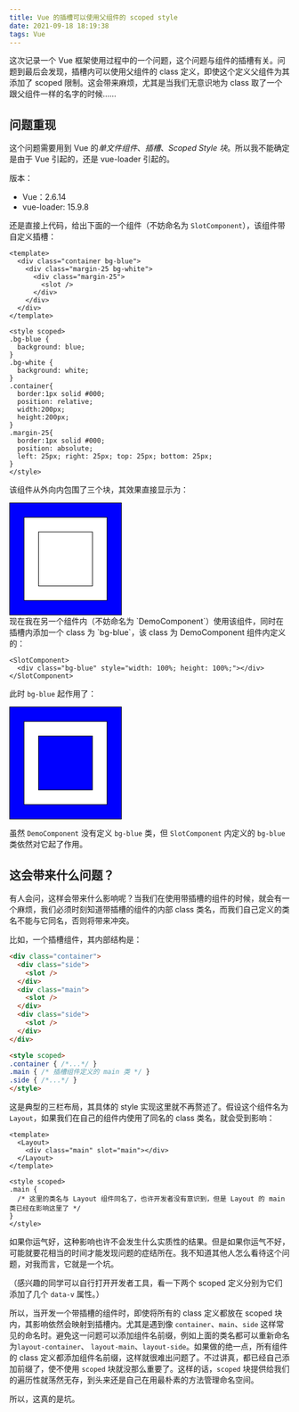 ```yaml
---
title: Vue 的插槽可以使用父组件的 scoped style
date: 2021-09-18 18:19:38
tags: Vue
---
```


这次记录一个 Vue 框架使用过程中的一个问题，这个问题与组件的插槽有关。问题到最后会发现，插槽内可以使用父组件的 class 定义，即使这个定义父组件为其添加了 scoped 限制。这会带来麻烦，尤其是当我们无意识地为 class 取了一个跟父组件一样的名字的时候……

<!-- more -->

## 问题重现

这个问题需要用到 Vue 的*单文件组件*、*插槽*、*Scoped Style 块*。所以我不能确定是由于 Vue 引起的，还是 vue-loader  引起的。

版本：

- Vue：2.6.14
- vue-loader: 15.9.8

还是直接上代码，给出下面的一个组件（不妨命名为 `SlotComponent`），该组件带自定义插槽：

```vue
<template>
  <div class="container bg-blue">
    <div class="margin-25 bg-white">
      <div class="margin-25">
        <slot />
      </div>
    </div>
  </div>
</template>

<style scoped>
.bg-blue {
  background: blue;
}
.bg-white {
  background: white;
}
.container{
  border:1px solid #000;
  position: relative;
  width:200px;
  height:200px;
}
.margin-25{
  border:1px solid #000;
  position: absolute;
  left: 25px; right: 25px; top: 25px; bottom: 25px;
}
</style>
```

该组件从外向内包围了三个块，其效果直接显示为：

<div style="border:1px solid #000;position: relative;width:200px;height:200px;background:blue">
  <div style="border:1px solid #000;position: absolute;  left: 25px; right: 25px; top: 25px; bottom: 25px;background:white">
    <div style="border:1px solid #000;position: absolute;  left: 25px; right: 25px; top: 25px; bottom: 25px;background:white"></div>
  </div>
</div>
现在我在另一个组件内（不妨命名为 `DemoComponent`）使用该组件，同时在插槽内添加一个 class 为 `bg-blue`，该 class 为 DemoComponent 组件内定义的：

```vue
<SlotComponent>
  <div class="bg-blue" style="width: 100%; height: 100%;"></div>
</SlotComponent>
```

此时 `bg-blue` 起作用了：

<div style="border:1px solid #000;position: relative;width:200px;height:200px;background:blue">
  <div style="border:1px solid #000;position: absolute;  left: 25px; right: 25px; top: 25px; bottom: 25px;background:white">
    <div style="border:1px solid #000;position: absolute;  left: 25px; right: 25px; top: 25px; bottom: 25px;background:blue"></div>
  </div>
</div>

虽然 `DemoComponent` 没有定义 `bg-blue` 类，但 `SlotComponent` 内定义的 `bg-blue` 类依然对它起了作用。

## 这会带来什么问题？

有人会问，这样会带来什么影响呢？当我们在使用带插槽的组件的时候，就会有一个麻烦，我们必须时刻知道带插槽的组件的内部 class 类名，而我们自己定义的类名不能与它同名，否则将带来冲突。

比如，一个插槽组件，其内部结构是：

```html
<div class="container">
  <div class="side">
    <slot />    
  </div>
  <div class="main">
    <slot />
  </div>
  <div class="side">
    <slot />    
  </div>
</div>

<style scoped>
.container { /*...*/ }
.main { /* 插槽组件定义的 main 类 */ }
.side { /*...*/ }
</style>
```

这是典型的三栏布局，其具体的 style 实现这里就不再赘述了。假设这个组件名为 `Layout`，如果我们在自己的组件内使用了同名的 class 类名，就会受到影响：

```vue
<template>
  <Layout>
    <div class="main" slot="main"></div>
  </Layout>
</template>

<style scoped>
.main {
  /* 这里的类名与 Layout 组件同名了，也许开发者没有意识到，但是 Layout 的 main 类已经在影响这里了 */
}
</style>
```

如果你运气好，这种影响也许不会发生什么实质性的结果。但是如果你运气不好，可能就要花相当的时间才能发现问题的症结所在。我不知道其他人怎么看待这个问题，对我而言，它就是一个坑。

（感兴趣的同学可以自行打开开发者工具，看一下两个 scoped 定义分别为它们添加了几个 `data-v` 属性。）

所以，当开发一个带插槽的组件时，即使将所有的 class 定义都放在 scoped 块内，其影响依然会映射到插槽内。尤其是遇到像 `container`、`main`、`side` 这样常见的命名时。避免这一问题可以添加组件名前缀，例如上面的类名都可以重新命名为`layout-container`、 `layout-main`、`layout-side`。如果做的绝一点，所有组件的 class 定义都添加组件名前缀，这样就很难出问题了。不过讲真，都已经自己添加前缀了，使不使用 `scoped` 块就没那么重要了。这样的话，`scoped` 块提供给我们的遍历性就荡然无存，到头来还是自己在用最朴素的方法管理命名空间。

所以，这真的是坑。
